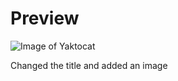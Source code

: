 # Preview
![Image of Yaktocat](https://octodex.github.com/images/yaktocat.png)

Changed the title and added an image
